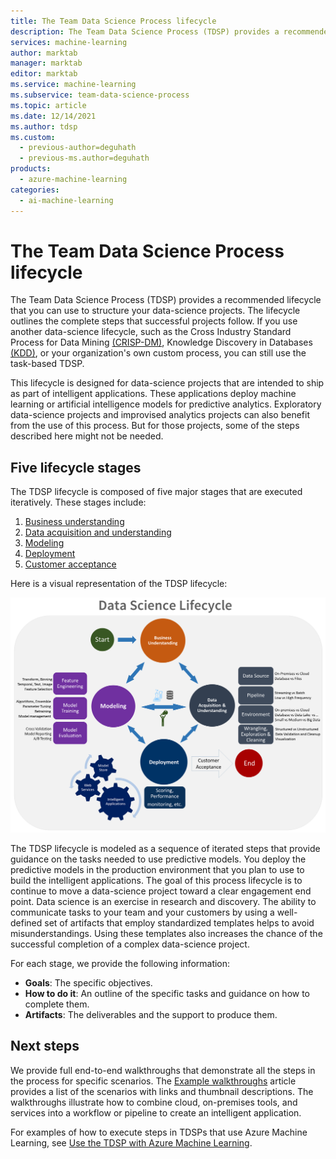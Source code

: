 ```yaml
---
title: The Team Data Science Process lifecycle
description: The Team Data Science Process (TDSP) provides a recommended lifecycle that you can use to structure your data-science projects.
services: machine-learning
author: marktab
manager: marktab
editor: marktab
ms.service: machine-learning
ms.subservice: team-data-science-process
ms.topic: article
ms.date: 12/14/2021
ms.author: tdsp
ms.custom:
  - previous-author=deguhath
  - previous-ms.author=deguhath
products:
  - azure-machine-learning
categories:
  - ai-machine-learning
---
```

# The Team Data Science Process lifecycle

The Team Data Science Process (TDSP) provides a recommended lifecycle that you can use to structure your data-science projects. The lifecycle outlines the complete steps that successful projects follow. If you use another data-science lifecycle, such as the Cross Industry Standard Process for Data Mining [(CRISP-DM)](https://wikipedia.org/wiki/Cross_Industry_Standard_Process_for_Data_Mining), Knowledge Discovery in Databases [(KDD)](https://wikipedia.org/wiki/Data_mining#Process), or your organization's own custom process, you can still use the task-based TDSP.

This lifecycle is designed for data-science projects that are intended to ship as part of intelligent applications. These applications deploy machine learning or artificial intelligence models for predictive analytics. Exploratory data-science projects and improvised analytics projects can also benefit from the use of this process. But for those projects, some of the steps described here might not be needed.

## Five lifecycle stages

The TDSP lifecycle is composed of five major stages that are executed iteratively. These stages include:

   1. [Business understanding](lifecycle-business-understanding.md)
   2. [Data acquisition and understanding](lifecycle-data.md)
   3. [Modeling](lifecycle-modeling.md)
   4. [Deployment](lifecycle-deployment.md)
   5. [Customer acceptance](lifecycle-acceptance.md)

Here is a visual representation of the TDSP lifecycle:

![TDSP lifecycle](./media/lifecycle/tdsp-lifecycle2.png)

The TDSP lifecycle is modeled as a sequence of iterated steps that provide guidance on the tasks needed to use predictive models. You deploy the predictive models in the production environment that you plan to use to build the intelligent applications. The goal of this process lifecycle is to continue to move a data-science project toward a clear engagement end point. Data science is an exercise in research and discovery. The ability to communicate tasks to your team and your customers by using a well-defined set of artifacts that employ standardized templates helps to avoid misunderstandings. Using these templates also increases the chance of the successful completion of a complex data-science project.

For each stage, we provide the following information:

   * **Goals**: The specific objectives.
   * **How to do it**: An outline of the specific tasks and guidance on how to complete them.
   * **Artifacts**: The deliverables and the support to produce them.

## Next steps

We provide full end-to-end walkthroughs that demonstrate all the steps in the process for specific scenarios. The [Example walkthroughs](walkthroughs.md) article provides a list of the scenarios with links and thumbnail descriptions. The walkthroughs illustrate how to combine cloud, on-premises tools, and services into a workflow or pipeline to create an intelligent application.

For examples of how to execute steps in TDSPs that use Azure Machine Learning, see [Use the TDSP with Azure Machine Learning](/azure/machine-learning/team-data-science-process/).
